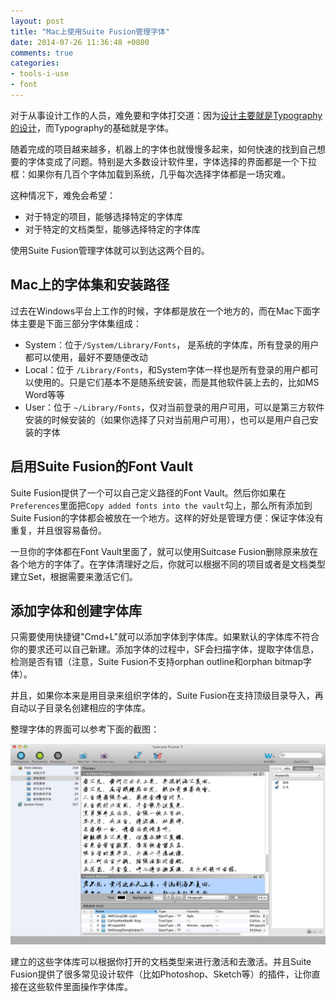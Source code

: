 ```yaml
---
layout: post
title: "Mac上使用Suite Fusion管理字体"
date: 2014-07-26 11:36:48 +0800
comments: true
categories: 
- tools-i-use
- font
---
```


对于从事设计工作的人员，难免要和字体打交道：因为[设计主要就是Typography的设计](http://lenciel.com/2013/08/buttericks-practical-typography/)，而Typography的基础就是字体。

随着完成的项目越来越多，机器上的字体也就慢慢多起来，如何快速的找到自己想要的字体变成了问题。特别是大多数设计软件里，字体选择的界面都是一个下拉框：如果你有几百个字体加载到系统，几乎每次选择字体都是一场灾难。

这种情况下，难免会希望：

* 对于特定的项目，能够选择特定的字体库
* 对于特定的文档类型，能够选择特定的字体库

使用Suite Fusion管理字体就可以到达这两个目的。

Mac上的字体集和安装路径
--------------------------

过去在Windows平台上工作的时候，字体都是放在一个地方的，而在Mac下面字体主要是下面三部分字体集组成：

* System：位于`/System/Library/Fonts`， 是系统的字体库，所有登录的用户都可以使用，最好不要随便改动
* Local：位于 `/Library/Fonts`，和System字体一样也是所有登录的用户都可以使用的。只是它们基本不是随系统安装，而是其他软件装上去的，比如MS Word等等
* User：位于 `~/Library/Fonts`，仅对当前登录的用户可用，可以是第三方软件安装的时候安装的（如果你选择了只对当前用户可用），也可以是用户自己安装的字体

启用Suite Fusion的Font Vault
-----------------------------

Suite Fusion提供了一个可以自己定义路径的Font Vault。然后你如果在`Preferences`里面把`Copy added fonts into the vault`勾上，那么所有添加到Suite Fusion的字体都会被放在一个地方。这样的好处是管理方便：保证字体没有重复，并且很容易备份。

一旦你的字体都在Font Vault里面了，就可以使用Suitcase Fusion删除原来放在各个地方的字体了。在字体清理好之后，你就可以根据不同的项目或者是文档类型建立Set，根据需要来激活它们。

添加字体和创建字体库
---------------------

只需要使用快捷键"Cmd+L"就可以添加字体到字体库。如果默认的字体库不符合你的要求还可以自己新建。添加字体的过程中，SF会扫描字体，提取字体信息，检测是否有错（注意，Suite Fusion不支持orphan outline和orphan bitmap字体）。

并且，如果你本来是用目录来组织字体的，Suite Fusion在支持顶级目录导入，再自动以子目录名创建相应的字体库。

整理字体的界面可以参考下面的截图：

![suite fusion 5](/downloads/images/2014_07/suite_fusion_5.png "Don't touch me...")

建立的这些字体库可以根据你打开的文档类型来进行激活和去激活。并且Suite Fusion提供了很多常见设计软件（比如Photoshop、Sketch等）的插件，让你直接在这些软件里面操作字体库。


